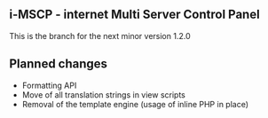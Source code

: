 ## i-MSCP - internet Multi Server Control Panel

This is the branch for the next minor version 1.2.0

## Planned changes

 - Formatting API
 - Move of all translation strings in view scripts
 - Removal of the template engine (usage of inline PHP in place)
